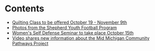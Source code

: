 # Contents

* [Quilting Class to be offered October 19 - November 9th](_drafts/32bpwr3gmail-com-quilting-class-to-be-offered-october-19-november-9th.md)
* [Photos from the Shepherd Youth Football Program](_drafts/32bpwr3gmail-com-photos-from-the-shepherd-youth-football-program.md)
* [Women's Self Defense Seminar to take place October 15th](_drafts/32bpwr3gmail-com-womens-self-defense-seminar-to-take-place-october-15th.md)
* [Video shares new information about the Mid Michigan Community Pathways Project](_drafts/32bpwr3gmail-com-video-shares-new-information-about-the-mid-michigan-community-pathways-project.md)


